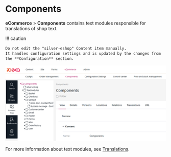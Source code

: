 # Components

**eCommerce** > **Components** contains text modules responsible for translations of shop text.

!!! caution

    Do not edit the "silver-eshop" Content item manually.
    It handles configuration settings and is updated by the changes from the **Configuration** section.

![](img/components_menu.png)

For more information about text modules, see [Translations](translations.md).
